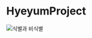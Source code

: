 HyeyumProject
====

![식별과 비식별](https://user-images.githubusercontent.com/46438918/118424109-7cb4b500-b701-11eb-9699-3c4bb204c501.png)
